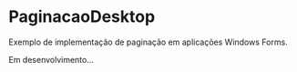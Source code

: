 # PaginacaoDesktop
Exemplo de implementação de paginação em aplicações Windows Forms.

Em desenvolvimento...

